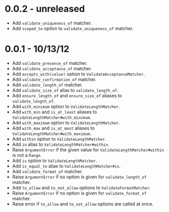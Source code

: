# 0.0.2 - unreleased

+ Add `validate_uniqueness_of` matcher.
+ Add `scoped_to` option to `validate_uniqueness_of` matcher.

# 0.0.1 - 10/13/12

+ Add `validate_presence_of` matcher.
+ Add `validate_acceptance_of` matcher.
+ Add `accepts_with(value)` option to `ValidateAcceptanceMatcher`.
+ Add `validate_confirmation_of` matcher.
+ Add `validate_length_of` matcher.
+ Add `validate_size_of` alias to `validate_length_of`.
+ Add `ensure_length_of` and `ensure_size_of` aliases to `validate_length_of`.
+ Add `with_minimum` option to `ValidateLengthMatcher`.
+ Add `with_min` and `is_at_least` aliases to `ValidateLengthMatcher#with_minimum`.
+ Add `with_maximum` option to `ValidateLengthMatcher`.
+ Add `with_max` and `is_at_most` aliases to `ValidateLengthMatcher#with_maximum`.
+ Add `within` option to `ValidateLengthMatcher`.
+ Add `in` alias to `ValidateLengthMatcher#within`.
+ Raise `ArgumentError` if the given value for `ValidateLengthMatcher#within`
  is not a `Range`.
+ Add `is` option to `ValidateLengthMatcher`.
+ Add `is_equal_to` alias to `ValidateLengthMatcher#is`.
+ Add `validate_format_of` matcher.
+ Raise `ArgumentError` if no option is given for `validate_length_of` matcher.
+ Add `to_allow` and `to_not_allow` options to `ValidateFormatMatcher`.
+ Raise `ArgumentError` if no option is given for `validate_format_of` matcher.
+ Raise error if `to_allow` and `to_not_allow` options are called at once.
